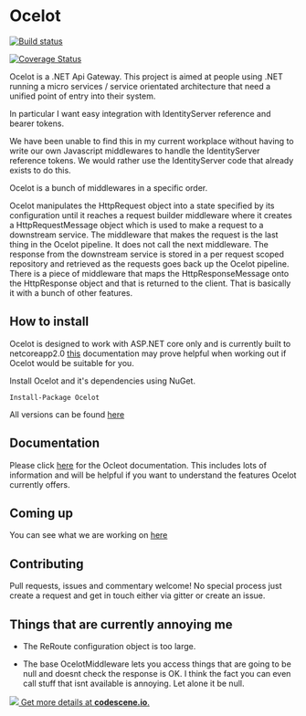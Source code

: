 # Ocelot

[![Build status](https://ci.appveyor.com/api/projects/status/r6sv51qx36sis1je?svg=true)](https://ci.appveyor.com/project/TomPallister/ocelot-fcfpb)

[![Coverage Status](https://coveralls.io/repos/github/TomPallister/Ocelot/badge.svg?branch=develop)](https://coveralls.io/github/TomPallister/Ocelot?branch=develop)

Ocelot is a .NET Api Gateway. This project is aimed at people using .NET running 
a micro services / service orientated architecture 
that need a unified point of entry into their system.

In particular I want easy integration with 
IdentityServer reference and bearer tokens. 

We have been unable to find this in my current workplace
without having to write our own Javascript middlewares 
to handle the IdentityServer reference tokens. We would
rather use the IdentityServer code that already exists
to do this.

Ocelot is a bunch of middlewares in a specific order.

Ocelot manipulates the HttpRequest object into a state specified by its configuration until 
it reaches a request builder middleware where it creates a HttpRequestMessage object which is 
used to make a request to a downstream service. The middleware that makes the request is 
the last thing in the Ocelot pipeline. It does not call the next middleware. 
The response from the downstream service is stored in a per request scoped repository 
and retrieved as the requests goes back up the Ocelot pipeline. There is a piece of middleware 
that maps the HttpResponseMessage onto the HttpResponse object and that is returned to the client.
That is basically it with a bunch of other features.
 
## How to install

Ocelot is designed to work with ASP.NET core only and is currently 
built to netcoreapp2.0 [this](https://docs.microsoft.com/en-us/dotnet/articles/standard/library) documentation may prove helpful when working out if Ocelot would be suitable for you.

Install Ocelot and it's dependencies using NuGet. 

`Install-Package Ocelot`

All versions can be found [here](https://www.nuget.org/packages/Ocelot/)

## Documentation

Please click [here](http://ocelot.readthedocs.io/en/latest/) for the Ocleot documentation. This includes lots of information and will be helpful if you want to understand the features Ocelot currently offers.

## Coming up

You can see what we are working on [here](https://github.com/TomPallister/Ocelot/projects/1)

## Contributing

Pull requests, issues and commentary welcome! No special process just create a request and get in 
touch either via gitter or create an issue. 


## Things that are currently annoying me

+ The ReRoute configuration object is too large.

+ The base OcelotMiddleware lets you access things that are going to be null
and doesnt check the response is OK. I think the fact you can even call stuff
that isnt available is annoying. Let alone it be null.

[![](https://codescene.io/projects/697/status.svg) Get more details at **codescene.io**.](https://codescene.io/projects/697/jobs/latest-successful/results)



